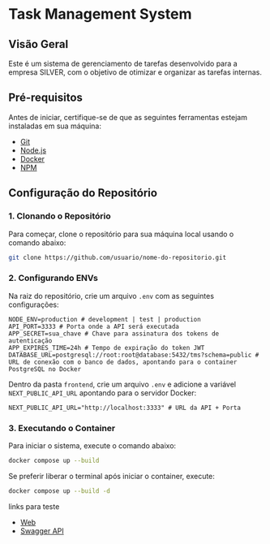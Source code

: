 # Task Management System

## Visão Geral

Este é um sistema de gerenciamento de tarefas desenvolvido para a empresa SILVER, com o objetivo de otimizar e organizar as tarefas internas.

## Pré-requisitos

Antes de iniciar, certifique-se de que as seguintes ferramentas estejam instaladas em sua máquina:

- [Git](https://git-scm.com/)
- [Node.js](https://nodejs.org/)
- [Docker](https://www.docker.com/)
- [NPM](https://www.npmjs.com/)

## Configuração do Repositório

### 1. Clonando o Repositório

Para começar, clone o repositório para sua máquina local usando o comando abaixo:

```bash
git clone https://github.com/usuario/nome-do-repositorio.git
```

### 2. Configurando ENVs

Na raiz do repositório, crie um arquivo `.env` com as seguintes configurações:

```.env
NODE_ENV=production # development | test | production
API_PORT=3333 # Porta onde a API será executada
APP_SECRET=sua_chave # Chave para assinatura dos tokens de autenticação
APP_EXPIRES_TIME=24h # Tempo de expiração do token JWT
DATABASE_URL=postgresql://root:root@database:5432/tms?schema=public # URL de conexão com o banco de dados, apontando para o container PostgreSQL no Docker
```

Dentro da pasta `frontend`, crie um arquivo `.env` e adicione a variável `NEXT_PUBLIC_API_URL` apontando para o servidor Docker:

```.env
NEXT_PUBLIC_API_URL="http://localhost:3333" # URL da API + Porta
```

### 3. Executando o Container

Para iniciar o sistema, execute o comando abaixo:

```bash
docker compose up --build
```

Se preferir liberar o terminal após iniciar o container, execute:

```bash
docker compose up --build -d
```

links para teste
- [Web](https://web-tms.onrender.com/)
- [Swagger API](https://task-management-system-dnor.onrender.com/api/doc)


